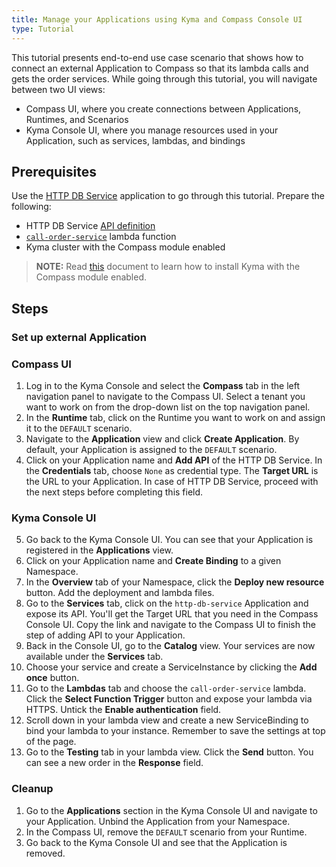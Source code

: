 ```yaml
---
title: Manage your Applications using Kyma and Compass Console UI
type: Tutorial
---
```


This tutorial presents end-to-end use case scenario that shows how to connect an external Application to Compass so that its lambda calls and gets the order services. While going through this tutorial, you will navigate between two UI views:
- Compass UI, where you create connections between Applications, Runtimes, and Scenarios
- Kyma Console UI, where you manage resources used in your Application, such as services, lambdas, and bindings

## Prerequisites

Use the [HTTP DB Service](https://github.com/kyma-project/examples/tree/master/http-db-service) application to go through this tutorial. Prepare the following:
- HTTP DB Service [API definition](./assets/http-db-service.yaml)
- [`call-order-service`](./assets/lambda.yaml) lambda function
- Kyma cluster with the Compass module enabled

>**NOTE:** Read [this](#installation-enable-compass-in-kyma-compass-as-a-central-management-plane) document to learn how to install Kyma with the Compass module enabled.

## Steps

### Set up external Application



### Compass UI

1. Log in to the Kyma Console and select the **Compass** tab in the left navigation panel to navigate to the Compass UI. Select a tenant you want to work on from the drop-down list on the top navigation panel.
2. In the **Runtime** tab, click on the Runtime you want to work on and assign it to the `DEFAULT` scenario.
3. Navigate to the **Application** view and click **Create Application**. By default, your Application is assigned to the `DEFAULT` scenario.
4. Click on your Application name and **Add API** of the HTTP DB Service. In the **Credentials** tab, choose `None` as credential type. The **Target URL** is the URL to your Application. In case of HTTP DB Service, proceed with the next steps before completing this field.

### Kyma Console UI

5. Go back to the Kyma Console UI. You can see that your Application is registered in the **Applications** view.
6. Click on your Application name and **Create Binding** to a given Namespace.
7. In the **Overview** tab of your Namespace, click the **Deploy new resource** button. Add the deployment and lambda files.
8. Go to the **Services** tab, click on the `http-db-service` Application and expose its API. You'll get the Target URL that you need in the Compass Console UI. Copy the link and navigate to the Compass UI to finish the step of adding API to your Application.
9. Back in the Console UI, go to the **Catalog** view. Your services are now available under the **Services** tab.
10. Choose your service and create a ServiceInstance by clicking the **Add once** button.
11. Go to the **Lambdas** tab and choose the `call-order-service` lambda. Click the **Select Function Trigger** button and expose your lambda via HTTPS. Untick the **Enable authentication** field.
12. Scroll down in your lambda view and create a new ServiceBinding to bind your lambda to your instance. Remember to save the settings at top of the page.
13. Go to the **Testing** tab in your lambda view. Click the **Send** button. You can see a new order in the **Response** field.


### Cleanup

1. Go to the **Applications** section in the Kyma Console UI and navigate to your Application. Unbind the Application from your Namespace.
2. In the Compass UI, remove the `DEFAULT` scenario from your Runtime.
3. Go back to the Kyma Console UI and see that the Application is removed.
